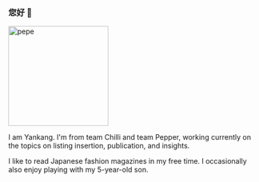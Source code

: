 ### 您好 👋

<img src="https://user-images.githubusercontent.com/89020342/139283659-aa7ea4f7-5343-40de-af98-e1bc83ea6a8c.png" alt="pepe" width="200"/>

I am Yankang. I'm from team Chilli and team Pepper, working currently on the topics on listing insertion, publication, and insights.

I like to read Japanese fashion magazines in my free time. I occasionally also enjoy playing with my 5-year-old son.
